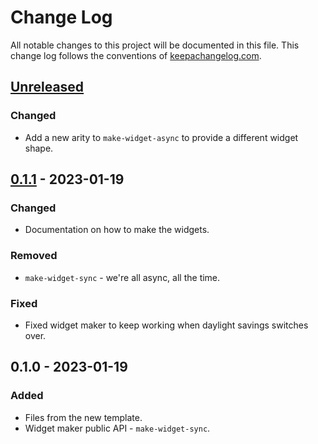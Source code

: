 # Change Log
All notable changes to this project will be documented in this file. This change log follows the conventions of [keepachangelog.com](http://keepachangelog.com/).

## [Unreleased]
### Changed
- Add a new arity to `make-widget-async` to provide a different widget shape.

## [0.1.1] - 2023-01-19
### Changed
- Documentation on how to make the widgets.

### Removed
- `make-widget-sync` - we're all async, all the time.

### Fixed
- Fixed widget maker to keep working when daylight savings switches over.

## 0.1.0 - 2023-01-19
### Added
- Files from the new template.
- Widget maker public API - `make-widget-sync`.

[Unreleased]: https://sourcehost.site/your-name/ch08-macro/compare/0.1.1...HEAD
[0.1.1]: https://sourcehost.site/your-name/ch08-macro/compare/0.1.0...0.1.1
